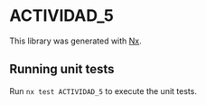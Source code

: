 # ACTIVIDAD_5

This library was generated with [Nx](https://nx.dev).

## Running unit tests

Run `nx test ACTIVIDAD_5` to execute the unit tests.
